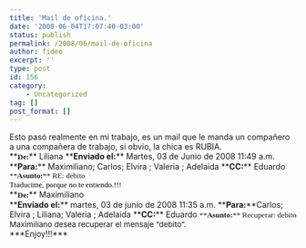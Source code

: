 ```yaml
---
title: 'Mail de oficina.'
date: '2008-06-04T17:07:40-03:00'
status: publish
permalink: /2008/06/mail-de-oficina
author: fideo
excerpt: ''
type: post
id: 156
category:
    - Uncategorized
tag: []
post_format: []
---
```

<div>Esto pasó realmente en mi trabajo, es un mail que le manda un compañero a una compañera de trabajo, si obvio, la chica es RUBIA.

</div><div>**<span style="font-size: x-small; font-family: Tahoma;"><span style="font-weight: bold; font-size: 10pt; font-family: Tahoma;">De:</span></span>** Liliana  
**<span style="font-weight: bold;">Enviado el:</span>** Martes, 03 de Junio de 2008 11:49 a.m.  
**<span style="font-weight: bold;">Para:</span>** Maximiliano; Carlos; Elvira ; Valeria ; Adelaida  
**<span style="font-weight: bold;">CC:</span>** Eduardo  
<span style="font-size: x-small; font-family: Tahoma;"><span style="font-size: 10pt; font-family: Tahoma;">**<span style="font-weight: bold;">Asunto:</span>** RE: debito</span></span></div><span style="font-size: small; font-family: Times New Roman;"><span style="font-size: 12pt;"> </span></span>

<div><span style="font-size: x-small; font-family: Tahoma; color: black;"><span style="font-size: 10pt; font-family: Tahoma; color: black;">Traducime, porque no te entiendo.!!!</span></span>

</div><div id="divRpF305947"><div style="text-align: left;"></div><div style="text-align: left;">**<span style="font-size: x-small; font-family: Tahoma;"><span style="font-weight: bold; font-size: 10pt; font-family: Tahoma;">De:</span></span>** Maximiliano</div><div style="text-align: left;">**<span style="font-weight: bold;">Enviado el:</span>** martes, 03 de junio de 2008 11:35 a.m.  
**<span style="font-weight: bold;">Para:</span>**Carlos; Elvira ; Liliana; Valeria ; Adelaida  
**<span style="font-weight: bold;">CC:</span>** Eduardo  
<span style="font-size: x-small; font-family: Tahoma;"><span style="font-size: 10pt; font-family: Tahoma;">**<span style="font-weight: bold;">Asunto:</span>** Recuperar: debito</span></span></div></div><div><span style="font-size: 10pt;">Maximiliano desea recuperar el mensaje “debito”.</span>

</div>***Enjoy!!!***